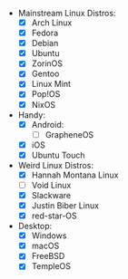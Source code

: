- Mainstream Linux Distros:
	- [x] Arch Linux
	- [x] Fedora
	- [x] Debian
	- [x] Ubuntu
	- [x] ZorinOS
	- [x] Gentoo
	- [x] Linux Mint
	- [x] Pop!OS
	- [x] NixOS
- Handy:
	- [x] Android:
		- [ ] GrapheneOS
	- [x] iOS
	- [x] Ubuntu Touch
- Weird Linux Distros:
	- [x] Hannah Montana Linux
	- [ ] Void Linux
	- [x] Slackware
	- [x] Justin Biber Linux
	- [x] red-star-OS
- Desktop:
	- [x] Windows
	- [x] macOS
	- [x] FreeBSD
	- [x] TempleOS
